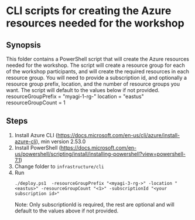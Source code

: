 # CLI scripts for creating the Azure resources needed for the workshop

## Synopsis
This folder contains a PowerShell script that will create the Azure resources needed for the workshop. The script will create a resource group for each of the workshop participants, and will create the required resources in each resource group. You will need to provide a subscription id, and optionally a resource group prefix, location, and the number of resource groups you want. The script will default to the values below if not provided.
resourceGroupPrefix = "myagi-1-rg-"
location = "eastus"
resourceGroupCount = 1


## Steps
1. Install Azure CLI (https://docs.microsoft.com/en-us/cli/azure/install-azure-cli), min version 2.53.0
2. Install PowerShell (https://docs.microsoft.com/en-us/powershell/scripting/install/installing-powershell?view=powershell-7.1)
3. Change folder to `infrastructure/cli`
4. Run
   ```
   ./deploy.ps1  -resourceGroupPrefix "<myagi-3-rg->" -location "<eastus>" -resourceGroupCount "<1>" -subscriptionId "<your subscription id>"
   ```
   Note: Only subscriptionId is required, the rest are optional and will default to the values above if not provided.

